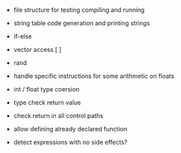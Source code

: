 - file structure for testing compiling and running
- string table code generation and printing strings
- if-else
- vector access [ ]
- rand
- handle specific instructions for some arithmetic on floats

- int / float type coersion

- type check return value
- check return in all control paths
- allow defining already declared function

- detect expressions with no side effects?
